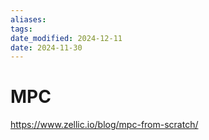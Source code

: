 ```yaml
---
aliases: 
tags: 
date_modified: 2024-12-11
date: 2024-11-30
---
```


# MPC

<https://www.zellic.io/blog/mpc-from-scratch/>
